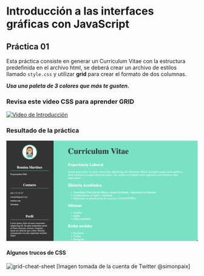 # Introducción a las interfaces gráficas con JavaScript

## Práctica 01

Esta práctica consiste en generar un Curriculum Vitae con la estructura predefinida en el archivo html, se deberá crear un archivo de estilos llamado `style.css` y utilizar **grid** para crear el formato de dos columnas.

***Usa una paleta de 3 colores que más te gusten.***

### Revisa este video CSS para aprender GRID

[![Video de Introducción](https://img.youtube.com/vi/-kgGATnsPbs/maxresdefault.jpg)](https://www.youtube.com/watch?v=-kgGATnsPbs)

### Resultado de la práctica
![resultado](https://github.com/xenyens/topicos-curso/blob/main/practica01/assets/resultado.png)

#### Algunos trucos de CSS

![grid-cheat-sheet](https://github.com/xenyens/topicos-curso/assets/115209684/99aabe81-a7aa-4809-a2ea-77cb86554574)
[Imagen tomada de la cuenta de Twitter @simonpaix]

